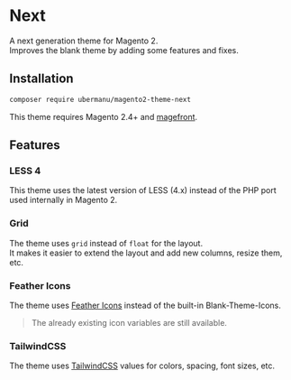 # Next

A next generation theme for Magento 2.\
Improves the blank theme by adding some features and fixes.

## Installation

```bash
composer require ubermanu/magento2-theme-next
```

This theme requires Magento 2.4+ and [magefront](https://ubermanu.github.io/magefront/).

## Features

### LESS 4

This theme uses the latest version of LESS (4.x) instead of the PHP port used internally in Magento 2.

### Grid

The theme uses `grid` instead of `float` for the layout.\
It makes it easier to extend the layout and add new columns, resize them, etc.

### Feather Icons

The theme uses [Feather Icons](https://feathericons.com/) instead of the built-in Blank-Theme-Icons.

> The already existing icon variables are still available.

### TailwindCSS

The theme uses [TailwindCSS](https://tailwindcss.com/) values for colors, spacing, font sizes, etc.
